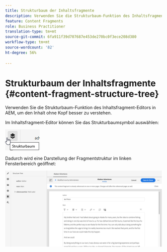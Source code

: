 ```yaml
---
title: Strukturbaum der Inhaltsfragmente
description: Verwenden Sie die Strukturbaum-Funktion des Inhaltsfragment-Editors in AEM, um den Inhalt ohne Kopf besser zu verstehen.
feature: Content Fragments
role: Business Practitioner
translation-type: tm+mt
source-git-commit: 6fa911f39d707687e453de270bc0f3ece208d380
workflow-type: tm+mt
source-wordcount: '82'
ht-degree: 56%

---
```



# Strukturbaum der Inhaltsfragmente {#content-fragment-structure-tree}

Verwenden Sie die Strukturbaum-Funktion des Inhaltsfragment-Editors in AEM, um den Inhalt ohne Kopf besser zu verstehen.

Im Inhaltsfragment-Editor können Sie das Strukturbaumsymbol auswählen:

![Strukturbaum der Inhaltsfragmente](assets/cfm-structuretree-01.png)

Dadurch wird eine Darstellung der Fragmentstruktur im linken Fensterbereich geöffnet:

![Strukturbaum der Inhaltsfragmente](assets/cfm-structuretree-02.png)